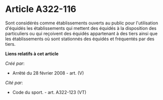 # Article A322-116

Sont considérés comme établissements ouverts au public pour l'utilisation d'équidés les établissements qui mettent des
équidés à la disposition des particuliers ou qui reçoivent des équidés appartenant à des tiers ainsi que les établissements
où sont stationnés des équidés et fréquentés par des tiers.

**Liens relatifs à cet article**

_Créé par_:

  - Arrêté du 28 février 2008 - art. (V)

_Cité par_:

  - Code du sport. - art. A322-123 (VT)

